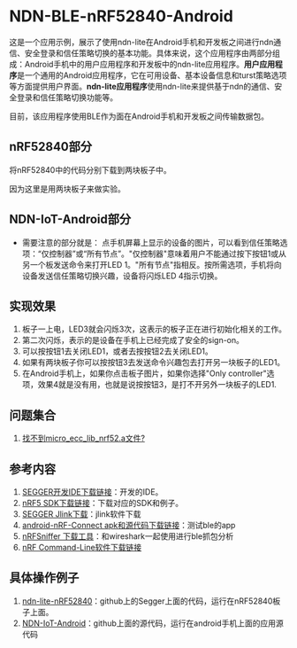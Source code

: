 # NDN-BLE-nRF52840-Android

这是一个应用示例，展示了使用ndn-lite在Android手机和开发板之间进行ndn通信、安全登录和信任策略切换的基本功能。具体来说，这个应用程序由两部分组成：Android手机中的用户应用程序和开发板中的ndn-lite应用程序。**用户应用程序**是一个通用的Android应用程序，它在可用设备、基本设备信息和turst策略选项等方面提供用户界面。**ndn-lite应用程序**使用ndn-lite来提供基于ndn的通信、安全登录和信任策略切换功能等。

目前，该应用程序使用BLE作为面在Android手机和开发板之间传输数据包。

## nRF52840部分

将nRF52840中的代码分别下载到两块板子中。

因为这里是用两块板子来做实验。

## NDN-IoT-Android部分

* 需要注意的部分就是：
点手机屏幕上显示的设备的图片，可以看到信任策略选项：“仅控制器”或“所有节点”。"仅控制器"意味着用户不能通过按下按钮1或从另一个板发送命令来打开LED 1。"所有节点"指相反。按所需选项，手机将向设备发送信任策略切换兴趣，设备将闪烁LED 4指示切换。

## 实现效果

1. 板子一上电，LED3就会闪烁3次，这表示的板子正在进行初始化相关的工作。
2. 第二次闪烁，表示的是设备在手机上已经完成了安全的sign-on。
3. 可以按按钮1去关闭LED1，或者去按按钮2去关闭LED1。
4. 如果有两块板子你可以按按钮3去发送命令兴趣包去打开另一块板子的LED1。
5. 在Android手机上，如果你点击板子图片，如果你选择"Only controller"选项，效果4就是没有用，也就是说按按钮3，是打不开另外一块板子的LED1.


## 问题集合

1. [找不到micro_ecc_lib_nrf52.a文件?]()


## 参考内容

1. [SEGGER开发IDE下载链接](https://www.segger.com/downloads/embedded-studio)：开发的IDE。
2. [nRF5 SDK下载链接](https://developer.nordicsemi.com/)：下载对应的SDK和例子。
3. [SEGGER Jlink下载](https://www.segger.com/downloads/jlink/)：jlink软件下载
4. [android-nRF-Connect apk和源代码下载链接](https://github.com/NordicSemiconductor/Android-nRF-Connect/releases)：测试ble的app
5. [nRFSniffer 下载工具](https://www.nordicsemi.com/Software-and-Tools/Development-Tools/nRF-Sniffer/Download#infotabs)：和wireshark一起使用进行ble抓包分析
6. [nRF Command-Line软件下载链接](https://www.nordicsemi.com/Software-and-Tools/Development-Tools/nRF5-Command-Line-Tools/Download#infotabs)

## 具体操作例子
1. [ndn-lite-nRF52840](https://github.com/gujianxiao/ndn-lite-application-for-nRF52840-BLE_version)：github上的Segger上面的代码，运行在nRF52840板子上面。
2. [NDN-IoT-Android](https://github.com/gujianxiao/NDN-IoT-Android)：github上面的源代码，运行在android手机上面的应用源代码